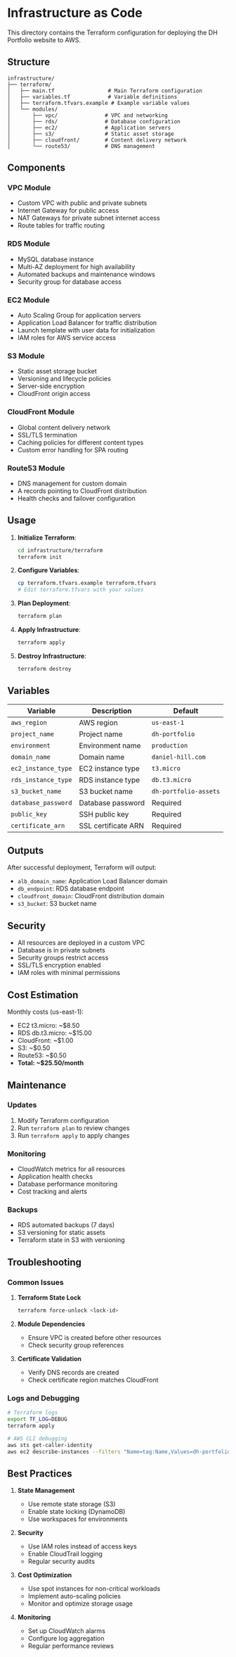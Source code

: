 # Infrastructure as Code

This directory contains the Terraform configuration for deploying the DH Portfolio website to AWS.

## Structure

```
infrastructure/
├── terraform/
│   ├── main.tf                 # Main Terraform configuration
│   ├── variables.tf            # Variable definitions
│   ├── terraform.tfvars.example # Example variable values
│   └── modules/
│       ├── vpc/               # VPC and networking
│       ├── rds/               # Database configuration
│       ├── ec2/               # Application servers
│       ├── s3/                # Static asset storage
│       ├── cloudfront/        # Content delivery network
│       └── route53/           # DNS management
```

## Components

### VPC Module

- Custom VPC with public and private subnets
- Internet Gateway for public access
- NAT Gateways for private subnet internet access
- Route tables for traffic routing

### RDS Module

- MySQL database instance
- Multi-AZ deployment for high availability
- Automated backups and maintenance windows
- Security group for database access

### EC2 Module

- Auto Scaling Group for application servers
- Application Load Balancer for traffic distribution
- Launch template with user data for initialization
- IAM roles for AWS service access

### S3 Module

- Static asset storage bucket
- Versioning and lifecycle policies
- Server-side encryption
- CloudFront origin access

### CloudFront Module

- Global content delivery network
- SSL/TLS termination
- Caching policies for different content types
- Custom error handling for SPA routing

### Route53 Module

- DNS management for custom domain
- A records pointing to CloudFront distribution
- Health checks and failover configuration

## Usage

1. **Initialize Terraform**:

   ```bash
   cd infrastructure/terraform
   terraform init
   ```

2. **Configure Variables**:

   ```bash
   cp terraform.tfvars.example terraform.tfvars
   # Edit terraform.tfvars with your values
   ```

3. **Plan Deployment**:

   ```bash
   terraform plan
   ```

4. **Apply Infrastructure**:

   ```bash
   terraform apply
   ```

5. **Destroy Infrastructure**:
   ```bash
   terraform destroy
   ```

## Variables

| Variable            | Description         | Default               |
| ------------------- | ------------------- | --------------------- |
| `aws_region`        | AWS region          | `us-east-1`           |
| `project_name`      | Project name        | `dh-portfolio`        |
| `environment`       | Environment name    | `production`          |
| `domain_name`       | Domain name         | `daniel-hill.com`     |
| `ec2_instance_type` | EC2 instance type   | `t3.micro`            |
| `rds_instance_type` | RDS instance type   | `db.t3.micro`         |
| `s3_bucket_name`    | S3 bucket name      | `dh-portfolio-assets` |
| `database_password` | Database password   | Required              |
| `public_key`        | SSH public key      | Required              |
| `certificate_arn`   | SSL certificate ARN | Required              |

## Outputs

After successful deployment, Terraform will output:

- `alb_domain_name`: Application Load Balancer domain
- `db_endpoint`: RDS database endpoint
- `cloudfront_domain`: CloudFront distribution domain
- `s3_bucket`: S3 bucket name

## Security

- All resources are deployed in a custom VPC
- Database is in private subnets
- Security groups restrict access
- SSL/TLS encryption enabled
- IAM roles with minimal permissions

## Cost Estimation

Monthly costs (us-east-1):

- EC2 t3.micro: ~$8.50
- RDS db.t3.micro: ~$15.00
- CloudFront: ~$1.00
- S3: ~$0.50
- Route53: ~$0.50
- **Total: ~$25.50/month**

## Maintenance

### Updates

1. Modify Terraform configuration
2. Run `terraform plan` to review changes
3. Run `terraform apply` to apply changes

### Monitoring

- CloudWatch metrics for all resources
- Application health checks
- Database performance monitoring
- Cost tracking and alerts

### Backups

- RDS automated backups (7 days)
- S3 versioning for static assets
- Terraform state in S3 with versioning

## Troubleshooting

### Common Issues

1. **Terraform State Lock**

   ```bash
   terraform force-unlock <lock-id>
   ```

2. **Module Dependencies**

   - Ensure VPC is created before other resources
   - Check security group references

3. **Certificate Validation**
   - Verify DNS records are created
   - Check certificate region matches CloudFront

### Logs and Debugging

```bash
# Terraform logs
export TF_LOG=DEBUG
terraform apply

# AWS CLI debugging
aws sts get-caller-identity
aws ec2 describe-instances --filters "Name=tag:Name,Values=dh-portfolio*"
```

## Best Practices

1. **State Management**

   - Use remote state storage (S3)
   - Enable state locking (DynamoDB)
   - Use workspaces for environments

2. **Security**

   - Use IAM roles instead of access keys
   - Enable CloudTrail logging
   - Regular security audits

3. **Cost Optimization**

   - Use spot instances for non-critical workloads
   - Implement auto-scaling policies
   - Monitor and optimize storage usage

4. **Monitoring**
   - Set up CloudWatch alarms
   - Configure log aggregation
   - Regular performance reviews
